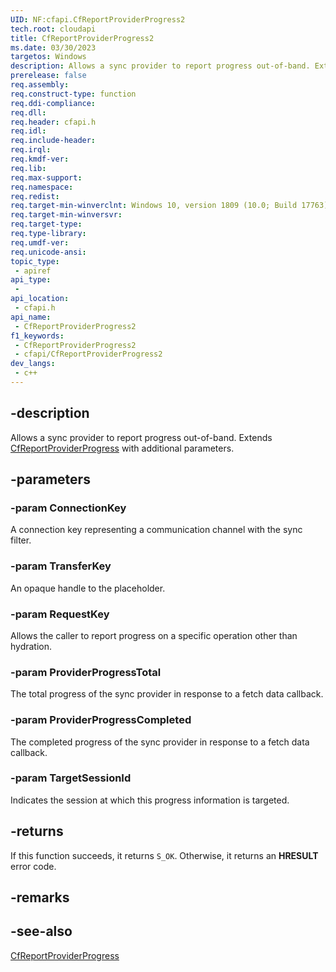 ```yaml
---
UID: NF:cfapi.CfReportProviderProgress2
tech.root: cloudapi
title: CfReportProviderProgress2
ms.date: 03/30/2023
targetos: Windows
description: Allows a sync provider to report progress out-of-band. Extends CfReportProviderProgress with additional parameters.
prerelease: false
req.assembly: 
req.construct-type: function
req.ddi-compliance: 
req.dll: 
req.header: cfapi.h
req.idl: 
req.include-header: 
req.irql: 
req.kmdf-ver: 
req.lib: 
req.max-support: 
req.namespace: 
req.redist: 
req.target-min-winverclnt: Windows 10, version 1809 (10.0; Build 17763)
req.target-min-winversvr: 
req.target-type: 
req.type-library: 
req.umdf-ver: 
req.unicode-ansi: 
topic_type:
 - apiref
api_type:
 - 
api_location:
 - cfapi.h
api_name:
 - CfReportProviderProgress2
f1_keywords:
 - CfReportProviderProgress2
 - cfapi/CfReportProviderProgress2
dev_langs:
 - c++
---
```


## -description

Allows a sync provider to report progress out-of-band. Extends [CfReportProviderProgress](nf-cfapi-cfreportproviderprogress.md) with additional parameters.

## -parameters

### -param ConnectionKey

A connection key representing a communication channel with the sync filter.

### -param TransferKey

An opaque handle to the placeholder.

### -param RequestKey

Allows the caller to report progress on a specific operation other than hydration.

### -param ProviderProgressTotal

The total progress of the sync provider in response to a fetch data callback.

### -param ProviderProgressCompleted

The completed progress of the sync provider in response to a fetch data callback.

### -param TargetSessionId

Indicates the session at which this progress information is targeted.

## -returns

If this function succeeds, it returns `S_OK`. Otherwise, it returns an **HRESULT** error code.

## -remarks

## -see-also

[CfReportProviderProgress](nf-cfapi-cfreportproviderprogress.md)
